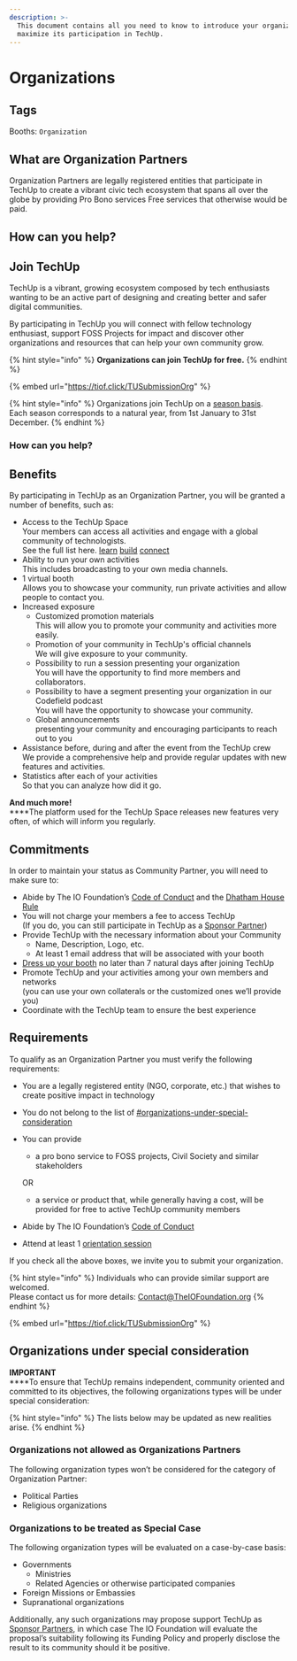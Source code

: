 ```yaml
---
description: >-
  This document contains all you need to know to introduce your organization and
  maximize its participation in TechUp.
---
```


# Organizations

## Tags

Booths: `Organization`

## What are Organization Partners

Organization Partners are legally registered entities that participate in TechUp to create a vibrant civic tech ecosystem that spans all over the globe by providing Pro Bono services Free services that otherwise would be paid.

## How can you help?



## Join TechUp

TechUp is a vibrant, growing ecosystem composed by tech enthusiasts wanting to be an active part of designing and creating better and safer digital communities.

By participating in TechUp you will connect with fellow technology enthusiast, support FOSS Projects for impact and discover other organizations and resources that can help your own community grow.

{% hint style="info" %}
**Organizations can join TechUp for free.**
{% endhint %}

{% embed url="https://tiof.click/TUSubmissionOrg" %}

{% hint style="info" %}
Organizations join TechUp on a [season basis](../../about/seasons/).\
Each season corresponds to a natural year, from 1st January to 31st December.
{% endhint %}

### How can you help?



## Benefits

By participating in TechUp as an Organization Partner, you will be granted a number of benefits, such as:

* Access to the TechUp Space\
  Your members can access all activities and engage with a global community of technologists.\
  See the full list here. [learn](../../activities/learn/ "mention") [build](../../activities/build/ "mention") [connect](../../activities/connect/ "mention")
* Ability to run your own activities\
  This includes broadcasting to your own media channels.
* 1 virtual booth\
  Allows you to showcase your community, run private activities and allow people to contact you.
* Increased exposure
  * Customized promotion materials\
    This will allow you to promote your community and activities more easily.
  * Promotion of your community in TechUp's official channels\
    We will give exposure to your community.
  * Possibility to run a session presenting your organization\
    You will have the opportunity to find more members and collaborators.
  * Possibility to have a segment presenting your organization in our Codefield podcast\
    You will have the opportunity to showcase your community.
  * Global announcements\
    presenting your community and encouraging participants to reach out to you
* Assistance before, during and after the event from the TechUp crew\
  We provide a comprehensive help and provide regular updates with new features and activities.
* Statistics after each of your activities\
  So that you can analyze how did it go.

**And much more!**\
****The platform used for the TechUp Space releases new features very often, of which will inform you regularly.

## Commitments

In order to maintain your status as Community Partner, you will need to make sure to:

* Abide by The IO Foundation’s [Code of Conduct](https://tiof.click/TIOFPolicyCoC) and the [Dhatham House Rule](../../about/dhatam-house-rule.md)
* You will not charge your members a fee to access TechUp\
  (If you do, you can still participate in TechUp as a [Sponsor Partner](../sponsors/))
* Provide TechUp with the necessary information about your Community
  * Name, Description, Logo, etc.
  * At least 1 email address that will be associated with your booth
* [Dress up your booth](https://help.airmeet.com/support/solutions/articles/82000443874-how-to-setup-booths-in-airmeet) no later than 7 natural days after joining TechUp
* Promote TechUp and your activities among your own members and networks\
  (you can use your own collaterals or the customized ones we’ll provide you)
* Coordinate with the TechUp team to ensure the best experience

## Requirements

To qualify as an Organization Partner you must verify the following requirements:

* You are a legally registered entity (NGO, corporate, etc.) that wishes to create positive impact in technology
* You do not belong to the list of [#organizations-under-special-consideration](./#organizations-under-special-consideration "mention")
*   You can provide

    * a pro bono service to FOSS projects, Civil Society and similar stakeholders

    OR

    * a service or product that, while generally having a cost, will be provided for free to active TechUp community members
* Abide by The IO Foundation’s [Code of Conduct](https://tiof.click/TIOFPolicyCoC)
* Attend at least 1 [orientation session](../../activities/space-management/orientation-sessions.md)

If you check all the above boxes, we invite you to submit your organization.

{% hint style="info" %}
Individuals who can provide similar support are welcomed.\
Please contact us for more details: Contact@TheIOFoundation.org
{% endhint %}

{% embed url="https://tiof.click/TUSubmissionOrg" %}

## Organizations under special consideration

**IMPORTANT**\
****To ensure that TechUp remains independent, community oriented and committed to its objectives, the following organizations types will be under special consideration:

{% hint style="info" %}
The lists below may be updated as new realities arise.
{% endhint %}

### Organizations not allowed as Organizations Partners

The following organization types won’t be considered for the category of Organization Partner:

* Political Parties
* Religious organizations

### Organizations to be treated as Special Case

The following organization types will be evaluated on a case-by-case basis:

* Governments
  * Ministries
  * Related Agencies or otherwise participated companies
* Foreign Missions or Embassies
* Supranational organizations

Additionally, any such organizations may propose support TechUp as [Sponsor Partners](../sponsors/), in which case The IO Foundation will evaluate the proposal’s suitability following its Funding Policy and properly disclose the result to its community should it be positive.

